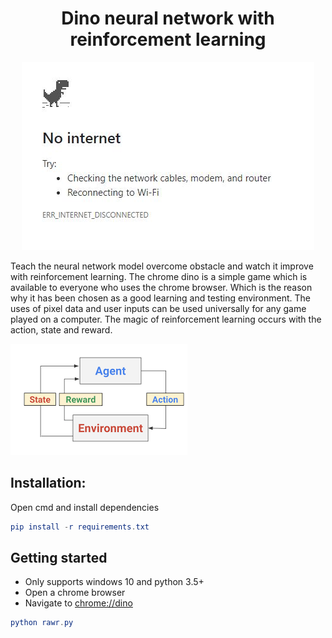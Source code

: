 <h1 align="center">Dino neural network with reinforcement learning</h1>
<div align="center">
  <a href="https://jaydendao.com/dino">
    <img src="assets/dino.JPG" alt="Chrome Dino" />
  </a>
</div>

Teach the neural network model overcome obstacle and watch it improve with reinforcement learning. The chrome dino is a simple game which is available to everyone who uses the chrome browser. Which is the reason why it has been chosen as a good learning and testing environment. The uses of pixel data and user inputs can be used universally for any game played on a computer. The magic of reinforcement learning occurs with the action, state and reward. 

![Reinforcement Learning](assets/learning.png)

## Installation:
Open cmd and install dependencies
```elm
pip install -r requirements.txt
```

## Getting started
- Only supports windows 10 and python 3.5+
-	Open a chrome browser
-	Navigate to [chrome://dino](chrome://dino/)
```elm
python rawr.py
```
